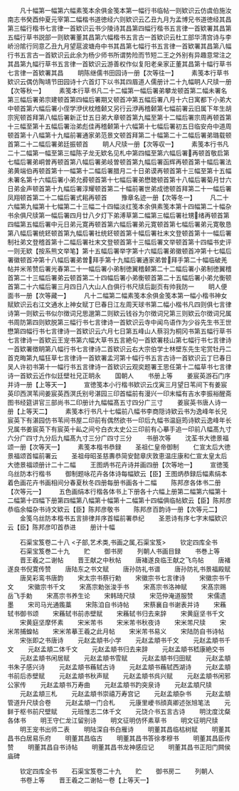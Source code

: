 <!-- { "loadSidebar": true } -->
　　凡十幅第一幅第六幅素笺本余俱金笺本第一幅行书临帖一则欵识云仿虞伯施汝南志书癸酉仲夏元宰第二幅楷书道徳经六则欵识云乙丑九月为孟博兄书道徳经其昌第三幅行楷书七言律一首欵识云书少陵诗其昌第四幅行楷书五言律一首欵署其昌第五幅行草书説部一则欵署董其昌第六幅楷书五言古一首欵识云杜工部华清宫诗与李峤汾隂行同意乙丑九月望扈波塘舟中书其昌第七幅行书五言律一首欵署其昌第八幅行书五言古一首欵识云此余为杨少师书所谓势险而节短二王之外别有异趣意常注之其昌第九幅行草书五言律一首欵识云游善权作似复阳老亲家正董其昌第十幅行草书七言律一首欵署其昌
　　眀陈继儒书田园诗一册【次等往一】
　　素笺本行草书欵识云偶仿陶靖节田园诗十六首灯下以书其四眉道人儒册计二十九幅眀人尺牍一册【次等秋一】
　　素笺本行草书凡二十二幅第一幅后署弟攀龙顿首第二幅未署名第三幅后署弟宗建顿首第四幅后署期又顿首冲第五幅后署八月十六日寓都下小弟大中顿首第六幅后署小侄学洢伏枕稽颡又另行云洢再稽颡第七幅前署云旧属下年生胡宗宪顿首拜第八幅后署新正廿五日弟大章顿首第九幅至第十二幅后署宗周再顿首第十三幅至第十五幅后署治弟彪佳再稽颡第十六幅第十七幅后署初五日临安舟中道周顿首第十八幅第十九幅前署通家弟范景文顿首拜第二十幅第二十二幅后署弟璐载顿首第二十二幅后署弟廷振顿首
　　眀人尺牍一册【次等収一】
　　素笺本行书凡二十二幅第一幅至第三幅陈子龙无欵名见札中第四幅至第六幅后署再顿首敬启第七幅后署弟峒曽再顿首第八幅后署弟岐曽顿首第九幅后署函辉再顿首第十幅后署法弟黄端伯再顿首第十一幅第十二幅后署腊月二十日弟谟再顿首第十三幅至第十五幅未署名第十六幅后署小弟允彛顿首第十七幅后署弟懋聴顿首第十八幅后署菊月廿六日弟金声顿首第十九幅后署淳耀顿首第二十幅前署世弟成徳顿首拜第二十一幅后署凤翔顿首第二十二幅后署式耜再顿首
　　豫章名迹一册【次等冬一】
　　凡二十六幅第九幅第十七幅第二十三幅二十四幅淡红笺本余俱素笺本第十四幅第二十幅杂书余俱尺牍第一幅后署四月廿八夕灯下弟溥草第二幅第三幅后署社甥绪再顿首第四幅第五幅后署中元日弟元寛再顿首第六幅后署弟元寛顿首第七幅后署弟元寛敬恳第八幅后署统鉟顿首第九幅后署社统鉟顿首第十幅后署社末文登顿首第十一幅后署制社弟文登稽首第十二幅后署社末文登顿首第十三幅后署文举顿首第十四幅书史评一则无欵【按系熊文举笔】第十五幅后署举字第十六幅后署弟徽顿首冲第十七幅后署徽顿首冲第十八幅后署弟曽拜手第十九幅后署通家弟曽拜手第二十幅临破羌帖并米芾赞后署光春第二十一幅后署小弟制徳翼稽颡第二十二幅后署小弟制徳翼稽首第二十三幅后署弟云顿首第二十四幅后署小弟衡顿首第二十五幅后署小弟允衡顿首第二十六幅后署三月四日八大山人白俱行书尺牍后副页有帅我防一
　　眀人便面书一册【次等藏一】
　　凡十二幅第二幅素笺本余俱金笺本第一幅小楷书神女赋欵识云右江文通水上神女赋丁巳春日江左周天球书第二幅小楷书凡四则俱七言律诗第一则欵云书似尔徴词兄思邈第二则欵云钱谷为尔徴词兄第三则欵云尔徴词兄属书周防第四则欵脱第三幅行书七言律诗一首欵识云寺中闻鸟语作为少谷先生书王世懋第四幅行书七言律诗一首欵识云六月七日第五峰山人蔡羽为桐冈书第五幅行草书七言律诗一首欵云王宠书第六幅大草书五言絶句一首欵署枝山第七幅行书七言律诗一首欵署徴眀第八幅行书七言律诗二首欵识云右大宗伯学士林壁东先生宅赏牡丹二首克晦第九幅狂草七言律诗一首欵署孟河第十幅行书五言古诗一首欵识云丁巳春日吴人许初书第十一幅行书五言律诗一首欵识云观奕题署王思任第十二幅草书七言律诗一首欵云近作似廷壁社兄正眀永
　　国朝人
　　书册上等
　　姜宸英游石门序并诗一册【上等天一】
　　宣徳笺本小行楷书欵识云戊寅三月望日苇间下有姜宸英印西溟苇间姜宸英西溟氏别号湛园三印首幅前有漫兴一印末幅有吉水李振裕醒斋图书经筵讲官三部尚书二印册计九幅幅髙五寸四分广三寸
　　姜宸英书唐人诗一册【上等天二】
　　素笺本行书凡十七幅前八幅书李商隠诗欵云书为逸峰年长兄宸英下有湛园仿书苇间书屋二印前有偶然欲书一印后九幅书温庭筠诗欵云逸峰年长兄属书姜宸英下有宸英十畆之间兮白衣太史公三印前有心摹手追一印前八幅髙九寸六分广四寸九分后九幅髙九寸三分广四寸三分
　　书册次等
　　沈荃书大徳景福颂一册【次等天一】
　　素笺本楷书恭録
　　圣祖仁皇帝御制
　　仁宣太后大徳景福颂首幅前署云
　　圣祖母昭圣慈夀恭简安懿章庆敦恵温庄康和仁宣太皇太后大徳景福颂册计二十二幅
　　王图炳书花卉诗并画四册【次等地一】
　　宣徳笺乌丝防本行楷书
　　御制题咏花卉各体诗每幅欵云【臣】王图炳恭録后幅素绢本着色画花卉书画相间分春夏秋冬四册每册书画各十二幅
　　陈邦彦各体书二册【次等元一】
　　五色画绢本行楷各体书上下册各十六幅上册第二幅第六幅第十二幅第十四幅下册第四幅第八幅第十幅第十二幅第十四幅俱临帖欵云【臣】陈邦彦恭临余幅杂书诗文欵云【臣】陈邦彦敬书
　　陈邦彦百韵诗一册【次等元二】
　　金笺乌丝防本楷书五言排律并序首幅前署恭纪
　　圣恩诗有序七字末幅欵识云【臣】陈邦彦叩首恭进
　　册计十幅

　　石渠宝笈卷二十八
<子部,艺术类,书画之属,石渠宝笈>
　　钦定四库全书
　　石渠宝笈巻二十九
　　贮
　　御书房
　　列朝人书画目録
　　书巻上等
　　晋王羲之二谢帖
　　晋王献之中秋帖
　　唐褚遂良临王献之飞鸟帖
　　唐褚遂良书倪寛传赞
　　唐陆东之书文赋
　　唐孙防礼书谱
　　唐孙防礼书景福殿赋
　　唐吴彩鸾书唐韵
　　宋太宗书蔡行勅
　　宋徽宗书七言律诗
　　宋徽宗书千文
　　宋徽宗书千文
　　宋髙宗勅张浚手书
　　宋髙宗书洛神赋
　　宋髙宗赐岳飞手勅
　　宋髙宗书养生论
　　宋韩琦尺牍
　　宋范仲淹道服赞
　　宋儒遗墨
　　宋司马光通鑬藁
　　宋陈洎自书诗帖
　　宋蔡襄自书谢表并诗
　　宋蘓轼书御书颂
　　宋蘓轼书前赤壁赋
　　宋蘓轼书归去来辞
　　宋黄庭坚书千文
　　宋黄庭坚摩怀素
　　宋米芾书
　　宋米芾书秋夜诗
　　宋米芾尺牍
　　宋米芾捕蝗帖
　　宋米芾摹王羲之此月帖
　　宋米芾书易义
　　宋陆防自书诗帖
　　宋张即之书唐诗
　　元赵孟頫书小学
　　元赵孟頫书千文
　　元赵孟頫书千文
　　元赵孟頫二体千文
　　元赵孟頫书归去来辞
　　元赵孟頫书嵇康絶交书
　　元赵孟頫书闲居赋
　　元赵孟頫书雪赋
　　元赵孟頫书归田赋
　　元赵孟頫书朱子感兴诗
　　元赵孟頫书蘓轼古诗
　　元赵孟頫书蘓轼西湖诗
　　元赵孟頫书前后赤壁赋
　　元赵孟頫书秋声赋
　　元赵孟頫书呉兴赋
　　元赵孟頫书闲邪公家传
　　元赵孟頫书万寿曲
　　元赵孟頫书趵突泉诗
　　元赵孟頫尺牍
　　元赵孟頫三札
　　元赵孟頫书崇禧万寿宫记
　　元赵孟頫杂书
　　元赵孟頫管道升尺牍合卷
　　元赵孟頫一门合札
　　元康里巙书顔真卿述张旭笔法
　　元鲜于枢书前尺壁赋
　　元班惟志二体千文
　　元饶介书五言古诗
　　明沈度沈粲各体书
　　明王守仁龙江留别诗
　　明文征明仿怀素草书
　　明文征明尺牍
　　明王宠书出师二表
　　明陆深自书白雁诗
　　明董其昌临枯树赋
　　明董其昌书白居易乐府
　　明董其昌临古
　　明董其昌书答徐孝穆书
　　明董其昌臣传赞
　　明董其昌自书诗帖
　　明董其昌书龙神感应记
　　明董其昌书正阳门闗侯庙碑

　　钦定四库全书
　　石渠宝笈卷二十九
　　贮
　　御书房二
　　列朝人
　　书卷上等
　　晋王羲之二谢帖一卷【上等天一】
